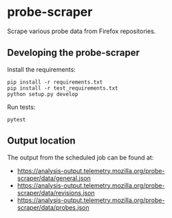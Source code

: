 # probe-scraper
Scrape various probe data from Firefox repositories.

## Developing the probe-scraper
Install the requirements:
```
pip install -r requirements.txt
pip install -r test_requirements.txt
python setup.py develop
```

Run tests:
```
pytest
```

## Output location
The output from the scheduled job can be found at:

* https://analysis-output.telemetry.mozilla.org/probe-scraper/data/general.json
* https://analysis-output.telemetry.mozilla.org/probe-scraper/data/revisions.json
* https://analysis-output.telemetry.mozilla.org/probe-scraper/data/probes.json
